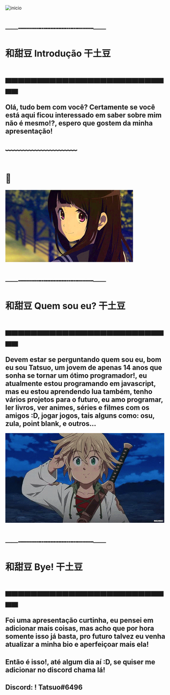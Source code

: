 ![inicio](https://github.com/Tatsuoo/Tatsuo/blob/master/inicio.gif) 
# ──┈┈┈┄┄╌╌╌╌┄┄┈┈┈──
# 和甜豆 Introdução 干土豆
# ▄▄▄▄▄▄▄▄▄▄▄▄▄▄▄▄▄▄▄▄▄▄▄▄▄▄▄
## Olá, tudo bem com você? Certamente se você está aqui ficou interessado em saber sobre mim não é mesmo!?, espero que gostem da minha apresentação!    
# ﹋﹋﹋﹋﹋﹋﹋﹋
# :rose:
![me](https://github.com/Tatsuoo/Tatsuo/blob/master/me.gif)
# ──┈┈┈┄┄╌╌╌╌┄┄┈┈┈──
# 和甜豆 Quem sou eu? 干土豆
# ▄▄▄▄▄▄▄▄▄▄▄▄▄▄▄▄▄▄▄▄▄▄▄▄▄▄▄
## Devem estar se perguntando quem sou eu, bom eu sou Tatsuo, um jovem de apenas 14 anos que sonha se tornar um ótimo programador!, eu atualmente estou programando em javascript, mas eu estou aprendendo lua também, tenho vários projetos para o futuro, eu amo programar, ler livros, ver animes, séries e filmes com os amigos :D, jogar jogos, tais alguns como: osu, zula, point blank, e outros...
![end](https://github.com/Tatsuoo/Tatsuo/blob/master/end.gif)
# ──┈┈┈┄┄╌╌╌╌┄┄┈┈┈──
# 和甜豆 Bye! 干土豆
# ▄▄▄▄▄▄▄▄▄▄▄▄▄▄▄▄▄▄▄▄▄▄▄▄▄▄▄
## Foi uma apresentação curtinha, eu pensei em adicionar mais coisas, mas acho que por hora somente isso já basta, pro futuro talvez eu venha atualizar a minha bio e aperfeiçoar mais ela! 
## Então é isso!, até algum dia aí :D, se quiser me adicionar no discord chama lá!
## Discord: ! Tatsuo#6496
